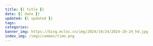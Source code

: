 ```yaml
---
title: {{ title }}
date: {{ date }}
updated: {{ updated }}
tags:
categories: 
banner_img: https://bing.mcloc.cn/img/2024/10/24/2024-10-24_hd.jpg
index_img: /imgs/common/timo.png
---
```

